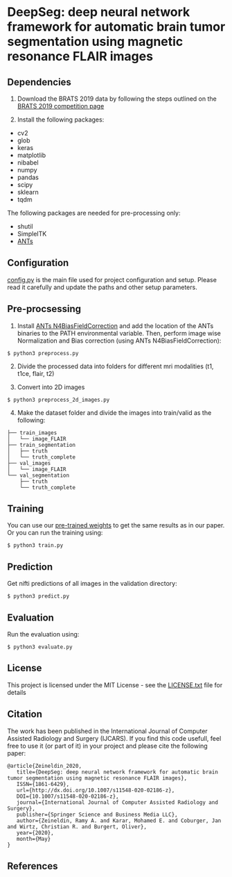 # DeepSeg: deep neural network framework for automatic brain tumor segmentation using magnetic resonance FLAIR images
## Dependencies
1. Download the BRATS 2019 data by following the steps outlined on the [BRATS 2019 competition page](https://www.med.upenn.edu/cbica/brats2019/registration.html)

2. Install the following packages:
* cv2
* glob
* keras
* matplotlib
* nibabel
* numpy
* pandas
* scipy
* sklearn
* tqdm

The following packages are needed for pre-processing only:
* shutil 
* SimpleITK
* [ANTs](https://github.com/ANTsX/ANTs)

## Configuration
[config.py](config.py) is the main file used for project configuration and setup. Please read it carefully and update the paths and other setup parameters.


## Pre-procsessing
1. Install [ANTs N4BiasFieldCorrection](https://github.com/stnava/ANTs/releases) and add the location of the ANTs 
binaries to the PATH environmental variable. Then, perform image wise Normalization and Bias correction (using ANTs N4BiasFieldCorrection):
```
$ python3 preprocess.py
```

2. Divide the processed data into folders for different mri modalities (t1, t1ce, flair, t2)

3. Convert into 2D images
```
$ python3 preprocess_2d_images.py
```

4. Make the dataset folder and divide the images into train/valid as the following: 
``` dataset_brats19/
├── train_images
│   └── image_FLAIR
├── train_segmentation
│   ├── truth
│   └── truth_complete
├── val_images
│   └── image_FLAIR
└── val_segmentation
    ├── truth
    └── truth_complete
```

## Training
You can use our [pre-trained weights](https://drive.google.com/file/d/1oJQyfe5NHrym9Qk7Wg4nb3_Gvcf97tAN/view?usp=sharing) to get the same results as in our paper.
Or you can run the training using: 
```
$ python3 train.py
```

## Prediction
Get nifti predictions of all images in the validation directory:
```
$ python3 predict.py
```

## Evaluation
Run the evaluation using: 
```
$ python3 evaluate.py
```

## License
This project is licensed under the MIT License - see the [LICENSE.txt](LICENSE.txt) file for details

## Citation
The work has been published in the International Journal of Computer Assisted Radiology and Surgery (IJCARS). If you find this code usefull, feel free to use it (or part of it) in your project and please cite the following paper:

    @article{Zeineldin_2020,
       title={DeepSeg: deep neural network framework for automatic brain tumor segmentation using magnetic resonance FLAIR images},
       ISSN={1861-6429},
       url={http://dx.doi.org/10.1007/s11548-020-02186-z},
       DOI={10.1007/s11548-020-02186-z},
       journal={International Journal of Computer Assisted Radiology and Surgery},
       publisher={Springer Science and Business Media LLC},
       author={Zeineldin, Ramy A. and Karar, Mohamed E. and Coburger, Jan and Wirtz, Christian R. and Burgert, Oliver},
       year={2020},
       month={May}
    }
    
## References

